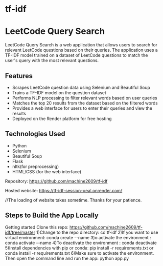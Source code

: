 # tf-idf
# LeetCode Query Search

LeetCode Query Search is a web application that allows users to search for relevant LeetCode questions based on their queries. The application uses a TF-IDF model trained on a dataset of LeetCode questions to match the user's query with the most relevant questions.

## Features

- Scrapes LeetCode question data using Selenium and Beautiful Soup
- Trains a TF-IDF model on the question dataset
- Performs NLP processing to filter relevant words based on user queries
- Matches the top 20 results from the dataset based on the filtered words
- Provides a web interface for users to enter their queries and view the results
- Deployed on the Render platform for free hosting

## Technologies Used

- Python
- Selenium
- Beautiful Soup
- Flask
- nltk(for preprocessing)
- HTML/CSS (for the web interface)

Repository: https://github.com/machine2609/tf-idf

Hosted website: https://tf-idf-session-oeal.onrender.com/

//The loading of website takes sometime. Thanks for your patience.
## Steps to Build the App Locally
Getting started
Clone this repo: https://github.com/machine2609/tf-idf/tree/master
1)Change to the repo directory: cd tf-idf
2)If you want to use virtual environment: conda create --name
3)o activate the environment : conda activate --name
4)To deactivate the environment : conda deactivate
5)Install dependencies with pip or conda: pip install -r requirements.txt or conda install -r requirements.txt
6)Make sure to activate the environment. Then open the command line and run the app: python app.py
